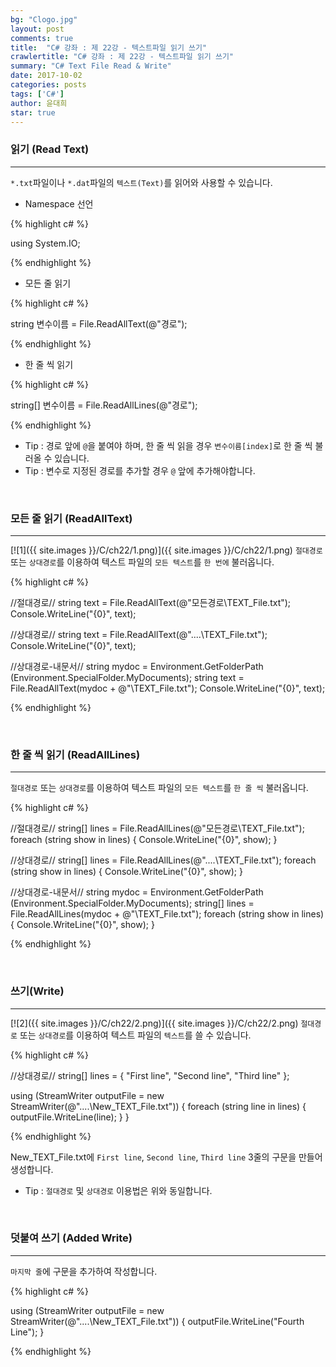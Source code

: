 ```yaml
---
bg: "Clogo.jpg"
layout: post
comments: true
title:  "C# 강좌 : 제 22강 - 텍스트파일 읽기 쓰기"
crawlertitle: "C# 강좌 : 제 22강 - 텍스트파일 읽기 쓰기"
summary: "C# Text File Read & Write"
date: 2017-10-02
categories: posts
tags: ['C#']
author: 윤대희
star: true
---
```


### 읽기 (Read Text) ###
----------
`*.txt`파일이나 `*.dat`파일의 `텍스트(Text)`를 읽어와 사용할 수 있습니다. 

* Namespace 선언

{% highlight c# %}

using System.IO;

{% endhighlight %}  

* 모든 줄 읽기

{% highlight c# %}

string 변수이름 = File.ReadAllText(@"경로");

{% endhighlight %}  

* 한 줄 씩 읽기

{% highlight c# %}

string[] 변수이름 = File.ReadAllLines(@"경로");

{% endhighlight %}  

* Tip : 경로 앞에 `@`을 붙여야 하며, 한 줄 씩 읽을 경우 `변수이름[index]`로 한 줄 씩 불러올 수 있습니다.
* Tip : 변수로 지정된 경로를 추가할 경우 `@` 앞에 추가해야합니다.

<br> 

### 모든 줄 읽기 (ReadAllText) ###
----------
[![1]({{ site.images }}/C/ch22/1.png)]({{ site.images }}/C/ch22/1.png)
`절대경로` 또는 `상대경로`를 이용하여 텍스트 파일의 `모든 텍스트`를 `한 번에` 불러옵니다.

{% highlight c# %}

//절대경로//
string text = File.ReadAllText(@"모든경로\TEXT_File.txt");
Console.WriteLine("{0}", text);

//상대경로//
string text = File.ReadAllText(@"..\..\TEXT_File.txt");
Console.WriteLine("{0}", text);

//상대경로-내문서//
string mydoc = Environment.GetFolderPath (Environment.SpecialFolder.MyDocuments);
string text = File.ReadAllText(mydoc + @"\TEXT_File.txt");
Console.WriteLine("{0}", text);

{% endhighlight %}  

<br>

### 한 줄 씩 읽기 (ReadAllLines) ###
----------
`절대경로` 또는 `상대경로`를 이용하여 텍스트 파일의 `모든 텍스트`를 `한 줄 씩` 불러옵니다.

{% highlight c# %}

//절대경로//
string[] lines = File.ReadAllLines(@"모든경로\TEXT_File.txt");
foreach (string show in lines)
{ 
    Console.WriteLine("{0}", show);
}

//상대경로//
string[] lines = File.ReadAllLines(@"..\..\TEXT_File.txt");
foreach (string show in lines)
{ 
    Console.WriteLine("{0}", show);
}

//상대경로-내문서//
string mydoc = Environment.GetFolderPath (Environment.SpecialFolder.MyDocuments);
string[] lines = File.ReadAllLines(mydoc + @"\TEXT_File.txt");
foreach (string show in lines)
{ 
    Console.WriteLine("{0}", show);
}

{% endhighlight %}

<br>

### 쓰기(Write) ###
----------
[![2]({{ site.images }}/C/ch22/2.png)]({{ site.images }}/C/ch22/2.png)
`절대경로` 또는 `상대경로`를 이용하여 텍스트 파일의 `텍스트`를 쓸 수 있습니다.

{% highlight c# %}

//상대경로//
string[] lines = { "First line", "Second line", "Third line" };

using (StreamWriter outputFile = new StreamWriter(@"..\..\New_TEXT_File.txt"))
{
    foreach (string line in lines)
    {
        outputFile.WriteLine(line);
    }
}

{% endhighlight %}

New_TEXT_File.txt에 `First line`, `Second line`, `Third line` 3줄의 구문을 만들어 생성합니다.

* Tip : `절대경로` 및 `상대경로` 이용법은 위와 동일합니다.

<br>

### 덧붙여 쓰기 (Added Write) ###
----------
`마지막 줄`에 구문을 추가하여 작성합니다.

{% highlight c# %}

using (StreamWriter outputFile = new StreamWriter(@"..\..\New_TEXT_File.txt"))
{
    outputFile.WriteLine("Fourth Line");
}

{% endhighlight %}

